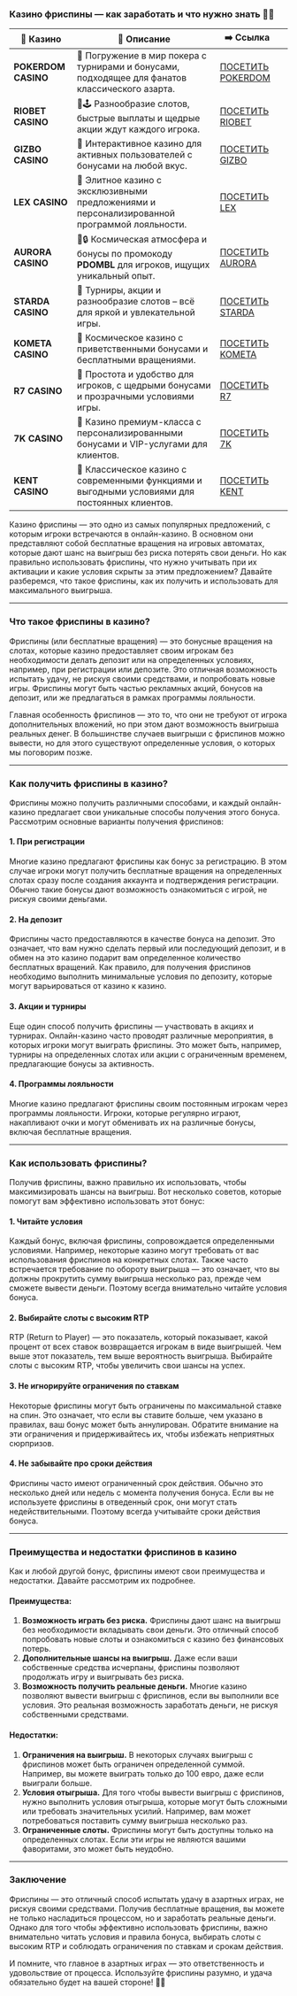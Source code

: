 ### Казино фриспины — как заработать и что нужно знать 🎰💥
| 🎰 Казино           | 📜 Описание                                                                                       | ➡️ Ссылка                                                                                          |   |
| ------------------- | ------------------------------------------------------------------------------------------------- | -------------------------------------------------------------------------------------------------- | - |
| **POKERDOM CASINO** | 🎲 Погружение в мир покера с турнирами и бонусами, подходящее для фанатов классического азарта.   | [ПОСЕТИТЬ POKERDOM](https://brandplay.link/FwVc4f)                                                 |   |
| **RIOBET CASINO**   | 🌟🕹️ Разнообразие слотов, быстрые выплаты и щедрые акции ждут каждого игрока.                    | [ПОСЕТИТЬ RIOBET](https://brandplay.link/TnjsxFvH)                                                 |   |
| **GIZBO CASINO**    | 🚀 Интерактивное казино для активных пользователей с бонусами на любой вкус.                      | [ПОСЕТИТЬ GIZBO](https://brandplay.link/rvzLrVLp)                                                  |   |
| **LEX CASINO**      | 🎰 Элитное казино с эксклюзивными предложениями и персонализированной программой лояльности.      | [ПОСЕТИТЬ LEX](https://brandplay.link/VMqNXPFs)                                                    |   |
| **AURORA CASINO**   | 🌌🔒 Космическая атмосфера и бонусы по промокоду **PDOMBL** для игроков, ищущих уникальный опыт. | [ПОСЕТИТЬ AURORA](https://10trafic-stat2.com/click/668546556bcc6313411604bc/6766/13031/subaccount) |   |
| **STARDA CASINO**   | 🌠 Турниры, акции и разнообразие слотов – всё для яркой и увлекательной игры.                     | [ПОСЕТИТЬ STARDA](https://brandplay.link/HDcDrxLk)                                                 |   |
| **KOMETA CASINO**   | 💫 Космическое казино с приветственными бонусами и бесплатными вращениями.                        | [ПОСЕТИТЬ KOMETA](https://brandplay.link/jHzFFYGv)                                                 |   |
| **R7 CASINO**       | 🎯 Простота и удобство для игроков, с щедрыми бонусами и прозрачными условиями игры.              | [ПОСЕТИТЬ R7](https://brandplay.link/dByFXP7h)                                                     |   |
| **7K CASINO**       | 💎 Казино премиум-класса с персонализированными бонусами и VIP-услугами для клиентов.             | [ПОСЕТИТЬ 7K](https://brandplay.link/dd46bNgD)                                                     |   |
| **KENT CASINO**     | 🎲 Классическое казино с современными функциями и выгодными условиями для постоянных клиентов.    | [ПОСЕТИТЬ KENT](https://brandplay.link/XRH1g6Vb)                                                   |   |
Казино фриспины — это одно из самых популярных предложений, с которым игроки встречаются в онлайн-казино. В основном они представляют собой бесплатные вращения на игровых автоматах, которые дают шанс на выигрыш без риска потерять свои деньги. Но как правильно использовать фриспины, что нужно учитывать при их активации и какие условия скрыты за этим предложением? Давайте разберемся, что такое фриспины, как их получить и использовать для максимального выигрыша.

***

### Что такое фриспины в казино?

Фриспины (или бесплатные вращения) — это бонусные вращения на слотах, которые казино предоставляет своим игрокам без необходимости делать депозит или на определенных условиях, например, при регистрации или депозите. Это отличная возможность испытать удачу, не рискуя своими средствами, и попробовать новые игры. Фриспины могут быть частью рекламных акций, бонусов на депозит, или же предлагаться в рамках программы лояльности.

Главная особенность фриспинов — это то, что они не требуют от игрока дополнительных вложений, но при этом дают возможность выигрыша реальных денег. В большинстве случаев выигрыши с фриспинов можно вывести, но для этого существуют определенные условия, о которых мы поговорим позже.

***

### Как получить фриспины в казино?

Фриспины можно получить различными способами, и каждый онлайн-казино предлагает свои уникальные способы получения этого бонуса. Рассмотрим основные варианты получения фриспинов:

#### 1. **При регистрации**

Многие казино предлагают фриспины как бонус за регистрацию. В этом случае игроки могут получить бесплатные вращения на определенных слотах сразу после создания аккаунта и подтверждения регистрации. Обычно такие бонусы дают возможность ознакомиться с игрой, не рискуя своими деньгами.

#### 2. **На депозит**

Фриспины часто предоставляются в качестве бонуса на депозит. Это означает, что вам нужно сделать первый или последующий депозит, и в обмен на это казино подарит вам определенное количество бесплатных вращений. Как правило, для получения фриспинов необходимо выполнить минимальные условия по депозиту, которые могут варьироваться от казино к казино.

#### 3. **Акции и турниры**

Еще один способ получить фриспины — участвовать в акциях и турнирах. Онлайн-казино часто проводят различные мероприятия, в которых игроки могут выиграть фриспины. Это может быть, например, турниры на определенных слотах или акции с ограниченным временем, предлагающие бонусы за активность.

#### 4. **Программы лояльности**

Многие казино предлагают фриспины своим постоянным игрокам через программы лояльности. Игроки, которые регулярно играют, накапливают очки и могут обменивать их на различные бонусы, включая бесплатные вращения.

***

### Как использовать фриспины?

Получив фриспины, важно правильно их использовать, чтобы максимизировать шансы на выигрыш. Вот несколько советов, которые помогут вам эффективно использовать этот бонус:

#### 1. **Читайте условия**

Каждый бонус, включая фриспины, сопровождается определенными условиями. Например, некоторые казино могут требовать от вас использования фриспинов на конкретных слотах. Также часто встречается требование по обороту выигрыша — это означает, что вы должны прокрутить сумму выигрыша несколько раз, прежде чем сможете вывести деньги. Поэтому всегда внимательно читайте условия бонуса.

#### 2. **Выбирайте слоты с высоким RTP**

RTP (Return to Player) — это показатель, который показывает, какой процент от всех ставок возвращается игрокам в виде выигрышей. Чем выше этот показатель, тем выше вероятность выигрыша. Выбирайте слоты с высоким RTP, чтобы увеличить свои шансы на успех.

#### 3. **Не игнорируйте ограничения по ставкам**

Некоторые фриспины могут быть ограничены по максимальной ставке на спин. Это означает, что если вы ставите больше, чем указано в правилах, ваш бонус может быть аннулирован. Обратите внимание на эти ограничения и придерживайтесь их, чтобы избежать неприятных сюрпризов.

#### 4. **Не забывайте про сроки действия**

Фриспины часто имеют ограниченный срок действия. Обычно это несколько дней или недель с момента получения бонуса. Если вы не используете фриспины в отведенный срок, они могут стать недействительными. Поэтому всегда учитывайте сроки действия бонуса.

***

### Преимущества и недостатки фриспинов в казино

Как и любой другой бонус, фриспины имеют свои преимущества и недостатки. Давайте рассмотрим их подробнее.

#### Преимущества:

1. **Возможность играть без риска.** Фриспины дают шанс на выигрыш без необходимости вкладывать свои деньги. Это отличный способ попробовать новые слоты и ознакомиться с казино без финансовых потерь.
2. **Дополнительные шансы на выигрыш.** Даже если ваши собственные средства исчерпаны, фриспины позволяют продолжать игру и выигрывать без риска.
3. **Возможность получить реальные деньги.** Многие казино позволяют вывести выигрыш с фриспинов, если вы выполнили все условия. Это реальная возможность заработать деньги, не рискуя собственными средствами.

#### Недостатки:

1. **Ограничения на выигрыш.** В некоторых случаях выигрыш с фриспинов может быть ограничен определенной суммой. Например, вы можете выиграть только до 100 евро, даже если выиграли больше.
2. **Условия отыгрыша.** Для того чтобы вывести выигрыш с фриспинов, нужно выполнить условия отыгрыша, которые могут быть сложными или требовать значительных усилий. Например, вам может потребоваться поставить сумму выигрыша несколько раз.
3. **Ограниченные слоты.** Фриспины могут быть доступны только на определенных слотах. Если эти игры не являются вашими фаворитами, это может быть неудобно.

***

### Заключение

Фриспины — это отличный способ испытать удачу в азартных играх, не рискуя своими средствами. Получив бесплатные вращения, вы можете не только насладиться процессом, но и заработать реальные деньги. Однако для того чтобы эффективно использовать фриспины, важно внимательно читать условия и правила бонуса, выбирать слоты с высоким RTP и соблюдать ограничения по ставкам и срокам действия.

И помните, что главное в азартных играх — это ответственность и удовольствие от процесса. Используйте фриспины разумно, и удача обязательно будет на вашей стороне! 🎰💸
